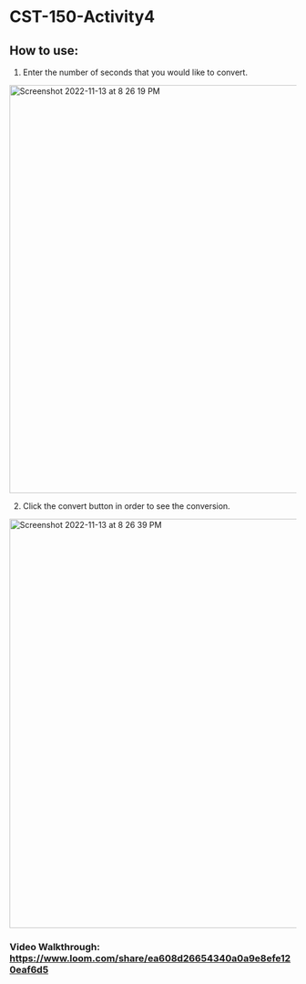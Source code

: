 # CST-150-Activity4

## How to use:
1. Enter the number of seconds that you would like to convert.
<img width="716" alt="Screenshot 2022-11-13 at 8 26 19 PM" src="https://user-images.githubusercontent.com/102087890/201568993-7f6605b7-d89a-4559-abe1-2f3746cfcdd4.png">

2. Click the convert button in order to see the conversion.
<img width="718" alt="Screenshot 2022-11-13 at 8 26 39 PM" src="https://user-images.githubusercontent.com/102087890/201568998-133841ef-b267-4d3d-9226-74b289135c7a.png">

### Video Walkthrough: https://www.loom.com/share/ea608d26654340a0a9e8efe120eaf6d5 

